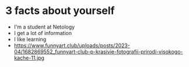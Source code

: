 # 3 facts about yourself
- I'm a student at Netology
- I get a lot of information
- I like learning 
- https://www.funnyart.club/uploads/posts/2023-04/1682869552_funnyart-club-p-krasivie-fotografii-prirodi-visokogo-kache-11.jpg